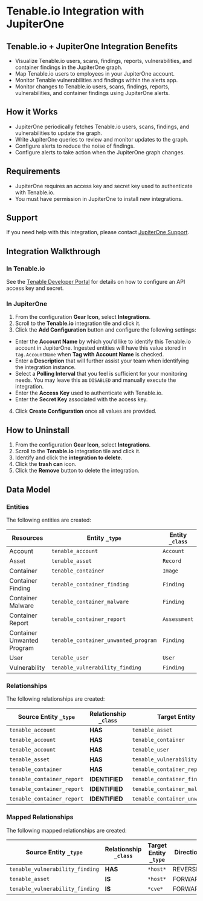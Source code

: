 # Tenable.io Integration with JupiterOne

## Tenable.io + JupiterOne Integration Benefits

- Visualize Tenable.io users, scans, findings, reports, vulnerabilities, and
  container findings in the JupiterOne graph.
- Map Tenable.io users to employees in your JupiterOne account.
- Monitor Tenable vulnerabilities and findings within the alerts app.
- Monitor changes to Tenable.io users, scans, findings, reports,
  vulnerabilities, and container findings using JupiterOne alerts.

## How it Works

- JupiterOne periodically fetches Tenable.io users, scans, findings, and
  vulnerabilities to update the graph.
- Write JupiterOne queries to review and monitor updates to the graph.
- Configure alerts to reduce the noise of findings.
- Configure alerts to take action when the JupiterOne graph changes.

## Requirements

- JupiterOne requires an access key and secret key used to authenticate with
  Tenable.io.
- You must have permission in JupiterOne to install new integrations.

## Support

If you need help with this integration, please contact
[JupiterOne Support](https://community.askj1.com).

## Integration Walkthrough

### In Tenable.io

See the [Tenable Developer Portal](https://developer.tenable.com/) for details
on how to configure an API access key and secret.

### In JupiterOne

1. From the configuration **Gear Icon**, select **Integrations**.
2. Scroll to the **Tenable.io** integration tile and click it.
3. Click the **Add Configuration** button and configure the following settings:

- Enter the **Account Name** by which you'd like to identify this Tenable.io
  account in JupiterOne. Ingested entities will have this value stored in
  `tag.AccountName` when **Tag with Account Name** is checked.
- Enter a **Description** that will further assist your team when identifying
  the integration instance.
- Select a **Polling Interval** that you feel is sufficient for your monitoring
  needs. You may leave this as `DISABLED` and manually execute the integration.
- Enter the **Access Key** used to authenticate with Tenable.io.
- Enter the **Secret Key** associated with the access key.

4. Click **Create Configuration** once all values are provided.

## How to Uninstall

1. From the configuration **Gear Icon**, select **Integrations**.
2. Scroll to the **Tenable.io** integration tile and click it.
3. Identify and click the **integration to delete**.
4. Click the **trash can** icon.
5. Click the **Remove** button to delete the integration.

<!-- {J1_DOCUMENTATION_MARKER_START} -->
<!--
********************************************************************************
NOTE: ALL OF THE FOLLOWING DOCUMENTATION IS GENERATED USING THE
"j1-integration document" COMMAND. DO NOT EDIT BY HAND! PLEASE SEE THE DEVELOPER
DOCUMENTATION FOR USAGE INFORMATION:

https://github.com/JupiterOne/sdk/blob/main/docs/integrations/development.md
********************************************************************************
-->

## Data Model

### Entities

The following entities are created:

| Resources                  | Entity `_type`                       | Entity `_class` |
| -------------------------- | ------------------------------------ | --------------- |
| Account                    | `tenable_account`                    | `Account`       |
| Asset                      | `tenable_asset`                      | `Record`        |
| Container                  | `tenable_container`                  | `Image`         |
| Container Finding          | `tenable_container_finding`          | `Finding`       |
| Container Malware          | `tenable_container_malware`          | `Finding`       |
| Container Report           | `tenable_container_report`           | `Assessment`    |
| Container Unwanted Program | `tenable_container_unwanted_program` | `Finding`       |
| User                       | `tenable_user`                       | `User`          |
| Vulnerability              | `tenable_vulnerability_finding`      | `Finding`       |

### Relationships

The following relationships are created:

| Source Entity `_type`      | Relationship `_class` | Target Entity `_type`                |
| -------------------------- | --------------------- | ------------------------------------ |
| `tenable_account`          | **HAS**               | `tenable_asset`                      |
| `tenable_account`          | **HAS**               | `tenable_container`                  |
| `tenable_account`          | **HAS**               | `tenable_user`                       |
| `tenable_asset`            | **HAS**               | `tenable_vulnerability_finding`      |
| `tenable_container`        | **HAS**               | `tenable_container_report`           |
| `tenable_container_report` | **IDENTIFIED**        | `tenable_container_finding`          |
| `tenable_container_report` | **IDENTIFIED**        | `tenable_container_malware`          |
| `tenable_container_report` | **IDENTIFIED**        | `tenable_container_unwanted_program` |

### Mapped Relationships

The following mapped relationships are created:

| Source Entity `_type`           | Relationship `_class` | Target Entity `_type` | Direction |
| ------------------------------- | --------------------- | --------------------- | --------- |
| `tenable_vulnerability_finding` | **HAS**               | `*host*`              | REVERSE   |
| `tenable_asset`                 | **IS**                | `*host*`              | FORWARD   |
| `tenable_vulnerability_finding` | **IS**                | `*cve*`               | FORWARD   |

<!--
********************************************************************************
END OF GENERATED DOCUMENTATION AFTER BELOW MARKER
********************************************************************************
-->
<!-- {J1_DOCUMENTATION_MARKER_END} -->
